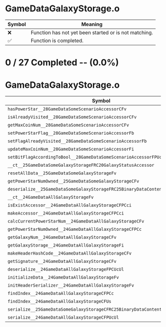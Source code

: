# GameDataGalaxyStorage.o
| Symbol | Meaning 
| ------------- | ------------- 
| :x: | Function has not yet been started or is not matching. 
| :white_check_mark: | Function is completed. 


# 0 / 27 Completed -- (0.0%)
# GameDataGalaxyStorage.o
| Symbol | Decompiled? |
| ------------- | ------------- |
| `hasPowerStar__28GameDataSomeScenarioAccessorCFv` | :x: |
| `isAlreadyVisited__28GameDataSomeScenarioAccessorCFv` | :x: |
| `getMaxCoinNum__28GameDataSomeScenarioAccessorCFv` | :x: |
| `setPowerStarFlag__28GameDataSomeScenarioAccessorFb` | :x: |
| `setFlagAlreadyVisited__28GameDataSomeScenarioAccessorFb` | :x: |
| `updateMaxCoinNum__28GameDataSomeScenarioAccessorFi` | :x: |
| `setBitFlagAccordingToBool__28GameDataSomeScenarioAccessorFPUcb` | :x: |
| `__ct__25GameDataSomeGalaxyStorageFRC20GalaxyStatusAccessor` | :x: |
| `resetAllData__25GameDataSomeGalaxyStorageFv` | :x: |
| `getPowerStarNumOwned__25GameDataSomeGalaxyStorageCFv` | :x: |
| `deserialize__25GameDataSomeGalaxyStorageFRC25BinaryDataContentAccessorPCUc` | :x: |
| `__ct__24GameDataAllGalaxyStorageFv` | :x: |
| `isExistAccessor__24GameDataAllGalaxyStorageCFPCci` | :x: |
| `makeAccessor__24GameDataAllGalaxyStorageCFPCci` | :x: |
| `calcCurrentPowerStarNum__24GameDataAllGalaxyStorageCFv` | :x: |
| `getPowerStarNumOwned__24GameDataAllGalaxyStorageCFPCc` | :x: |
| `getGalaxyNum__24GameDataAllGalaxyStorageCFv` | :x: |
| `getGalaxyStorage__24GameDataAllGalaxyStorageFi` | :x: |
| `makeHeaderHashCode__24GameDataAllGalaxyStorageCFv` | :x: |
| `getSignature__24GameDataAllGalaxyStorageCFv` | :x: |
| `deserialize__24GameDataAllGalaxyStorageFPCUcUl` | :x: |
| `initializeData__24GameDataAllGalaxyStorageFv` | :x: |
| `initHeaderSerializer__24GameDataAllGalaxyStorageFv` | :x: |
| `findIndex__24GameDataAllGalaxyStorageCFPCc` | :x: |
| `findIndex__24GameDataAllGalaxyStorageCFUs` | :x: |
| `serialize__25GameDataSomeGalaxyStorageCFRC25BinaryDataContentAccessorPUc` | :x: |
| `serialize__24GameDataAllGalaxyStorageCFPUcUl` | :x: |
